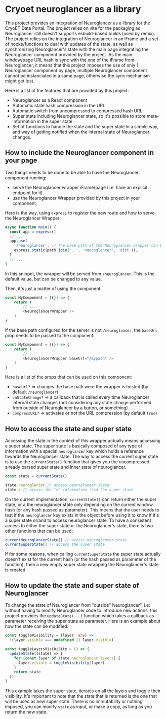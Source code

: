 # Cryoet neuroglancer as a library

This project provides an integration of Neuroglancer as a library for the CryoET Data Portal. The project relies on vite for the packaging as Neuroglancer still doesn't supports esbuild-based builds (used by remix).
The project relies on the integration of Neuroglancer in an iFrame and a set of hooks/functions to deal with updates of the state, as well as synchronizing Neuroglancer's state with the main page integrating the Neuroglancer component provided by the project. As the main window/page URL hash is sync with the one of the iFrame from Neuroglancer, it means that this project imposes the use of only 1 Neuroglancer component by page, multiple Neuroglancer component cannot be instanciated in a same page, otherwise the sync mechanism might get lost.

Here is a list of the features that are provided by this project:

- Neuroglancer as a React component
- Automatic state hash compression in the URL
- Automatic switch from uncompressed to compressed hash URL
- Super state including Neuroglancer state, so it's possible to store meta-information in the super state
- Set of functions to handle the state and the super state in a simple way, and way of getting notified when the internal state of Neuroglancer changes.

## How to include the Neuroglancer component in your page

Two things needs to be done to be able to have the Neuroglancer component running:

- serve the Neuroglancer wrapper iFrame/page (i.e: have an explicit endpoint for it)
- use the Neuroglancer Wrapper provided by this project in your component,

Here is the way, using `express` to register the new route and how to serve the Neuroglancer Wrapper:

```typescript
async function main() {
  const app = express()
  // ...
  app.use(
    '/neuroglancer', // The base path of the Neuroglancer wrapper can be changed here
    express.static(path.join('..', 'neuroglancer', 'dist')),
  )
  // ...
}
```

In this snippet, the wrapper will be served from `/neuroglancer`. This is the default value, but can be changed to any value.

Then, it's just a matter of using the component:

```typescript
const MyComponent = ({}) => {
    return (
        // ...
        <NeuroglancerWrapper />
    )
}
```

If the base path configured for the server is not `/neuroglancer`, the `baseUrl` prop needs to be passed to the component:

```typescript
const MyComponent = ({}) => {
    return (
        // ...
        <NeuroglancerWrapper baseUrl="/mypath" />
    )
}
```

Here is a list of the props that can be used on this component:

- `baseUrl?` => changes the base path were the wrapper is hosted (by default `/neuroglancer`)
- `onStateChange?` => a callback that is called every time Neuroglancer internal state changes (not considering any state change performed from outside of Neuroglancer by a button, or something)
- `compressURL?` => activates or not the URL compression (by default `true`)

## How to access the state and super state

Accessing the state in the context of this wrapper actually means accessing a super state. The super state is basically composed of any type of information with a special `neuroglancer` key which holds a reference towards the Neuroglancer state. The way to access the current super state is to use the `currentState()` function that gives you the uncompressed, already parsed super state and inner state of neuroglancer.

```typescript
const state = currentState()

state.neuroglancer // access neuroglancer state
state.x // access the "x" information from the super state
```

On the current implementation, `currentState()` can return either the super state, or a the neuroglancer state only depending on the current window hash (or any hash passed as parameter). This means that the user needs to test if the `neuroglancer` key exists in the object before using it to know if it's a super state or/and to access neuroglancer state. To have a consistent access to either the super state or the Neuroglancer's state, there is two other functions that can be used:

```typescript
currentNeuroglancerState() // access neuroglancer state
currentSuperState() // access the super state
```

If for some reasons, when calling `currentSuperState` the super state actually doesn't exist for the current hash (or the hash passed as parameter of the function), then a new empty super state wrapping the Neuroglancer's state is created.

## How to update the state and super state of Neuroglancer

To change the state of Neuroglancer from "outside" Neuroglancer", i.e: without having to modify Neuroglancer code to introduce new actions, this project provides the `updateState(...)` function which takes a callback as parameter receiving the super state as parameter. Here is an example about how the state can be modified:

```typescript
const toggleVisibility = (layer: any) =>
  !(layer.visible === undefined || layer.visible)

const toggleLayersVisibility = () => {
  updateState((state) => {
    for (const layer of state.neuroglancer.layers) {
      layer.visible = toggleVisibility(layer)
    }
    return state
  })
}
```

This example takes the super state, iterates on all the layers and toggle their visibility.
It's important to note that the state that is returned is the one that will be used as new super state. There is no immutability or nothing imposed, you can modify `state` as input, or make a copy, as long as you return the new state.
